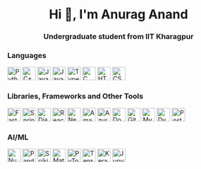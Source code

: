 <h1 align="center">Hi 👋, I'm Anurag Anand</h1>
<h3 align="center">Undergraduate student from IIT Kharagpur</h3>

<h3>Languages</h3>
<div class="category">
  <img src="https://cdn.jsdelivr.net/gh/devicons/devicon/icons/python/python-original.svg" width="30" title="Python" />
  <img src="https://cdn.jsdelivr.net/gh/devicons/devicon/icons/cplusplus/cplusplus-original.svg" width="30" title="C++" />
  <img src="https://cdn.jsdelivr.net/gh/devicons/devicon/icons/java/java-original.svg" width="30" title="Java" />
  <img src="https://cdn.jsdelivr.net/gh/devicons/devicon/icons/javascript/javascript-original.svg" width="30" title="JavaScript" />
  <img src="https://cdn.jsdelivr.net/gh/devicons/devicon/icons/typescript/typescript-original.svg" width="30" title="TypeScript" />
  <img src="https://cdn.jsdelivr.net/gh/devicons/devicon/icons/c/c-original.svg" width="30" title="C" />
  <img src="https://cdn.jsdelivr.net/gh/devicons/devicon/icons/html5/html5-original.svg" width="30" title="HTML5" />
  <img src="https://cdn.jsdelivr.net/gh/devicons/devicon/icons/css3/css3-original.svg" width="30" title="CSS3" />
</div>

<h3>Libraries, Frameworks and Other Tools</h3>
<div class="category">
  <img src="https://cdn.jsdelivr.net/gh/devicons/devicon/icons/fastapi/fastapi-original.svg" width="30" title="FastAPI" />
  <img src="https://cdn.jsdelivr.net/gh/devicons/devicon/icons/spring/spring-original.svg" width="30" title="Spring Framework" />
  <img src="https://cdn.jsdelivr.net/gh/devicons/devicon/icons/django/django-plain.svg" width="30" title="Django" />
  <img src="https://cdn.jsdelivr.net/gh/devicons/devicon/icons/react/react-original.svg" width="30" title="React" />
  <img src="https://cdn.jsdelivr.net/gh/devicons/devicon/icons/nextjs/nextjs-original.svg" width="30" title="Next.js" />
  <img src="https://cdn.jsdelivr.net/gh/devicons/devicon/icons/amazonwebservices/amazonwebservices-original-wordmark.svg" width="30" title="Amazon Web Services" />
  <img src="https://cdn.jsdelivr.net/gh/devicons/devicon/icons/azure/azure-original.svg" width="30" title="Azure" />
  <img src="https://cdn.jsdelivr.net/gh/devicons/devicon/icons/docker/docker-original.svg" width="30" title="Docker" />
  <img src="https://cdn.jsdelivr.net/gh/devicons/devicon/icons/git/git-original.svg" width="30" title="Git" />
  <img src="https://cdn.jsdelivr.net/gh/devicons/devicon/icons/mysql/mysql-original.svg" width="30" title="MySQL" />
  <img src="https://cdn.jsdelivr.net/gh/devicons/devicon/icons/dynamodb/dynamodb-original.svg" width="30" title="DynamoDB" />
  <img src="https://cdn.jsdelivr.net/gh/devicons/devicon/icons/postman/postman-original.svg" width="30" title="Postman" />
</div>

<h3>AI/ML</h3>
<div class="category">
  <img src="https://cdn.jsdelivr.net/gh/devicons/devicon/icons/numpy/numpy-original.svg" width="30" title="NumPy" />
  <img src="https://cdn.jsdelivr.net/gh/devicons/devicon/icons/pandas/pandas-original.svg" width="30" title="Pandas" />
  <img src="https://cdn.jsdelivr.net/gh/devicons/devicon/icons/scikitlearn/scikitlearn-original.svg" width="30" title="Scikit-Learn" />
  <img src="https://cdn.jsdelivr.net/gh/devicons/devicon/icons/matplotlib/matplotlib-original.svg" width="30" title="Matplotlib" />
  <img src="https://cdn.jsdelivr.net/gh/devicons/devicon/icons/pytorch/pytorch-original.svg" width="30" title="PyTorch" />
  <img src="https://cdn.jsdelivr.net/gh/devicons/devicon/icons/tensorflow/tensorflow-original.svg" width="30" title="TensorFlow" />
  <img src="https://cdn.jsdelivr.net/gh/devicons/devicon/icons/keras/keras-original.svg" width="30" title="Keras" />
  <img src="https://cdn.jsdelivr.net/gh/devicons/devicon/icons/jupyter/jupyter-original.svg" width="30" title="Jupyter" />
</div>
